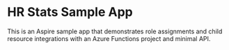 # HR Stats Sample App

This is an Aspire sample app that demonstrates role assignments and child resource integrations with an Azure Functions project and minimal API.